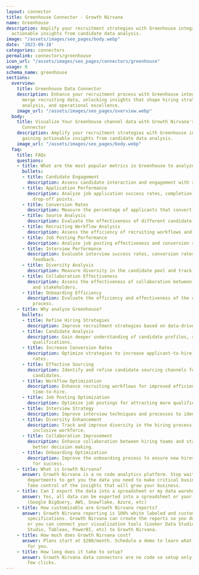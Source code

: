 ```yaml
---
layout: connector
title: Greenhouse Connector - Growth Nirvana
name: Greenhouse
description: Amplify your recruitment strategies with Greenhouse integration, gaining
  actionable insights from candidate data analysis.
image: "/assets/images/seo_pages/body.webp"
date: '2023-09-18'
categories: connectors
permalink: connectors/greenhouse
icon_url: "/assets/images/seo_pages/connectors/greenhouse"
usage: 0
schema_name: greenhouse
sections:
  overview:
    title: Greenhouse Data Connector
    description: Enhance your recruitment process with Greenhouse integration. Seamlessly
      merge recruiting data, unlocking insights that shape hiring strategies, candidate
      analysis, and operational excellence.
    image_url: "/assets/images/seo_pages/overview.webp"
  body:
    title: Visualize Your Greenhouse channel data with Growth Nirvana's Greenhouse
      Connector
    description: Amplify your recruitment strategies with Greenhouse integration,
      gaining actionable insights from candidate data analysis.
    image_url: "/assets/images/seo_pages/body.webp"
  faq:
    title: FAQs
    questions:
    - title: What are the most popular metrics in Greenhouse to analyze?
      bullets:
      - title: Candidate Engagement
        description: Assess candidate interaction and engagement with recruiting materials.
      - title: Application Performance
        description: Analyze job application success rates, completion rates, and
          drop-off points.
      - title: Conversion Rates
        description: Measure the percentage of applicants that convert into hires.
      - title: Source Analysis
        description: Evaluate the effectiveness of different candidate sourcing strategies.
      - title: Recruiting Workflow Analysis
        description: Assess the efficiency of recruiting workflows and identify bottlenecks.
      - title: Job Posting Performance
        description: Analyze job posting effectiveness and conversion rates.
      - title: Interview Performance
        description: Evaluate interview success rates, conversion rates, and candidate
          feedback.
      - title: Diversity Analysis
        description: Measure diversity in the candidate pool and track diversity goals.
      - title: Collaboration Effectiveness
        description: Assess the effectiveness of collaboration between hiring teams
          and stakeholders.
      - title: Onboarding Efficiency
        description: Evaluate the efficiency and effectiveness of the candidate onboarding
          process.
    - title: Why analyze Greenhouse?
      bullets:
      - title: Refine Hiring Strategies
        description: Improve recruitment strategies based on data-driven insights.
      - title: Candidate Analysis
        description: Gain deeper understanding of candidate profiles, skills, and
          qualifications.
      - title: Increase Conversion Rates
        description: Optimize strategies to increase applicant-to-hire conversion
          rates.
      - title: Effective Sourcing
        description: Identify and refine candidate sourcing channels for better quality
          candidates.
      - title: Workflow Optimization
        description: Enhance recruiting workflows for improved efficiency and faster
          time-to-hire.
      - title: Job Posting Optimization
        description: Optimize job postings for attracting more qualified candidates.
      - title: Interview Strategy
        description: Improve interview techniques and processes to identify top candidates.
      - title: Diversity Enhancement
        description: Track and improve diversity in the hiring process for a more
          inclusive workforce.
      - title: Collaboration Improvement
        description: Enhance collaboration between hiring teams and stakeholders for
          better decision making.
      - title: Onboarding Optimization
        description: Improve the onboarding process to ensure new hires are set up
          for success.
    - title: What is Growth Nirvana?
      answer: Growth Nirvana is a no code analytics platform. Stop waiting for other
        departments to get you the data you need to make critical business decisions.
        Take control of the insights that will grow your business.
    - title: Can I export the data into a spreadsheet or my data warehouse?
      answer: Yes, all data can be exported into a spreadsheet or your data warehouse
        (Google BigQuery, AWS, Snowflake, Azure, etc)
    - title: How customizable are Growth Nirvana reports?
      answer: Growth Nirvana reporting is 100% white labeled and customized to your
        specifications. Growth Nirvana can create the reports so you don’t have to
        or you can connect your visualization tools (Looker Data Studio/Google Data
        Studio, Tableau, PowerBI, etc) to Growth Nirvana.
    - title: How much does Growth Nirvana cost?
      answer: Plans start at $200/month. Schedule a demo to learn what plan is best
        for you.
    - title: How long does it take to setup?
      answer: Growth Nirvana data connectors are no code so setup only requires a
        few clicks.
---
```

